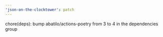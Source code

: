 ```yaml
---
'json-on-the-clocktower': patch
---
```


chore(deps): bump abatilo/actions-poetry from 3 to 4 in the dependencies group
